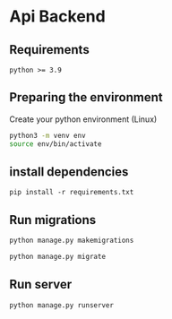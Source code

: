# Api Backend

## Requirements

    python >= 3.9

## Preparing the environment

Create your python environment (Linux)

```bash
python3 -m venv env
source env/bin/activate
```

## install dependencies

`pip install -r requirements.txt`

## Run migrations

```bash
python manage.py makemigrations
```

```bash
python manage.py migrate
```

## Run server

```bash
python manage.py runserver
```
